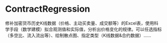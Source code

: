 # ContractRegression
修补加密货币历史K线数据（价格、主动买卖量、成交额等）的Excel表，使用科学手段（数学建模）拟合观测值和实际值，分析出价格变化的规律。可以任选指标（多空比、流入流出等）、绘制散点图、指定类型（K线数据&amp;合约数据）......
